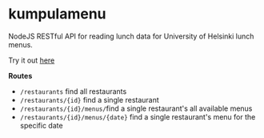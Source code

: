 kumpulamenu
===========

NodeJS RESTful API for reading lunch data for University of Helsinki lunch menus.

Try it out [here](https://serd.io/kumpulamenu)

**Routes**
* ```/restaurants``` find all restaurants
* ```/restaurants/{id}``` find a single restaurant
* ```/restaurants/{id}/menus/```find a single restaurant's all available menus
* ```/restaurants/{id}/menus/{date}``` find a single restaurant's menu for the specific date
